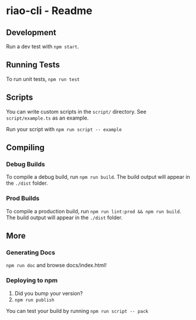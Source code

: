 # riao-cli - Readme

## Development

Run a dev test with `npm start`.

## Running Tests

To run unit tests, `npm run test`

## Scripts

You can write custom scripts in the `script/` directory. See `script/example.ts` as an example.

Run your script with `npm run script -- example`

## Compiling

### Debug Builds

To compile a debug build, run `npm run build`. The build output will appear in the `./dist` folder.

### Prod Builds

To compile a production build, run `npm run lint:prod && npm run build`. The build output will appear in the `./dist` folder.

## More

### Generating Docs

`npm run doc` and browse docs/index.html!

### Deploying to npm

1. Did you bump your version?
2. `npm run publish`

You can test your build by running `npm run script -- pack`
